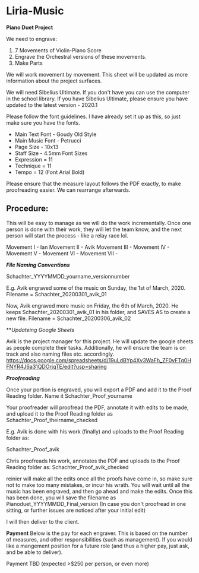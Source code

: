 # Liria-Music
**Piano Duet Project**

We need to engrave:
1. 7 Movements of Violin-Piano Score
2. Engrave the Orchestral versions of these movements.
3. Make Parts

We will work movement by movement. This sheet will be updated as more information about the project surfaces.

We will need Sibelius Ultimate. If you don't have you can use the computer in the school library. If you have Sibelius Ultimate, please ensure you have updated to the latest version - 2020.1

Please follow the font guidelines. I have already set it up as this, so just make sure you have the fonts.

- Main Text Font - Goudy Old Style
- Main Music Font - Petrucci
- Page Size - 10x13
- Staff Size - 4.5mm 
Font Sizes
- Expression = 11
- Technique = 11
- Tempo = 12 (Font Arial Bold)

Please ensure that the measure layout follows the PDF exactly, to make proofreading easier. We can rearrange afterwards. 

## Procedure:

This will be easy to manage as we will do the work incrementally. Once one person is done with their work, they will let the team know, and the next person will start the process - like a relay race lol.

Movement I - Ian
Movement II - Avik
Movement III - 
Movement IV - 
Movement V - 
Movement VI - 
Movement VII - 

***File Naming Conventions***

Schachter_YYYYMMDD_yourname_versionnumber

E.g. Avik engraved some of the music on Sunday, the 1st of March, 2020. 
Filename = Schachter_20200301_avik_01

Now, Avik engraved more music on Friday, the 6th of March, 2020. He keeps Schachter_20200301_avik_01 in his folder, and SAVES AS to create a new file. 
Filename = Schachter_20200306_avik_02

***Updateing Google Sheets*

Avik is the project manager for this project. He will update the google sheets as people complete their tasks. Additionally, he will ensure the team is on track and also naming files etc. accordingly. 
https://docs.google.com/spreadsheets/d/19uLdBYp4Xv3WaFh_ZF0vFTq0HFNYR4J6a31QDOrjqTE/edit?usp=sharing

***Proofreading***

Once your portion is engraved, you will export a PDF and add it to the Proof Reading folder. Name it
Schachter_Proof_yourname

Your proofreader will proofread the PDF, annotate it with edits to be made, and upload it to the Proof Reading folder as
Schachter_Proof_theirname_checked

E.g. Avik is done with his work (finally) and uploads to the Proof Reading folder as:

Schachter_Proof_avik

Chris proofreads his work, annotates the PDF and uploads to the Proof Reading folder as:
Schachter_Proof_avik_checked

reinier will make all the edits once all the proofs have come in, so make sure not to make too many mistakes, or incur his wrath. You will wait until all the music has been engraved, and then go ahead and make the edits. Once this has been done, you will save the filename as
Pianoduet_YYYYMMDD_Final_version 
(In case you don't proofread in one sitting, or further issues are noticed after your initial edit)

I will then deliver to the client. 

**Payment**
Below is the pay for each engraver. This is based on the number of measures, and other responsibilities (such as management). If you would like a mangement position for a future role (and thus a higher pay, just ask, and be able to deliver).

Payment TBD (expected >$250 per person, or even more)






